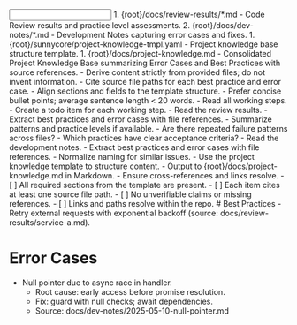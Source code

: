 <input>
  <context>
  1. {root}/docs/review-results/*.md - Code Review results and practice level assessments.
  2. {root}/docs/dev-notes/*.md - Development Notes capturing error cases and fixes.
  </context>
  <templates>
  1. {root}/sunnycore/project-knowledge-tmpl.yaml - Project knowledge base structure template.
  </templates>
</input>

<output>
1. {root}/docs/project-knowledge.md - Consolidated Project Knowledge Base summarizing Error Cases and Best Practices with source references.
</output>

<constraints importance="Important">
- Derive content strictly from provided files; do not invent information.
- Cite source file paths for each best practice and error case.
- Align sections and fields to the template structure.
- Prefer concise bullet points; average sentence length < 20 words.
</constraints>

<workflow importance="Important">
  <stage id="0: plan">
  <tools: todo-list>
  - Read all working steps.
  - Create a todo item for each working step.
  </tools: todo-list>
  </stage>

  <stage id="1: conclude_review_results">
  <tools: sequential-thinking>
  - Read the review results.
  - Extract best practices and error cases with file references.
  - Summarize patterns and practice levels if available.
  </tools: sequential-thinking>

  <questions>
  - Are there repeated failure patterns across files?
  - Which practices have clear acceptance criteria?
  </questions>
  </stage>

  <stage id="2: conclude_development_notes">
  <tools: sequential-thinking>
  - Read the development notes.
  - Extract best practices and error cases with file references.
  - Normalize naming for similar issues.
  </tools: sequential-thinking>
  </stage>

  <stage id="3: curate_knowledge">
  - Use the project knowledge template to structure content.
  - Output to {root}/docs/project-knowledge.md in Markdown.
  - Ensure cross-references and links resolve.

  <checks>
  - [ ] All required sections from the template are present.
  - [ ] Each item cites at least one source file path.
  - [ ] No unverifiable claims or missing references.
  - [ ] Links and paths resolve within the repo.
  </checks>
  </stage>
</workflow>

<example>
<snippet>
# Best Practices
- Retry external requests with exponential backoff (source: docs/review-results/service-a.md).

# Error Cases
- Null pointer due to async race in handler.
  - Root cause: early access before promise resolution.
  - Fix: guard with null checks; await dependencies.
  - Source: docs/dev-notes/2025-05-10-null-pointer.md
</snippet>
</example>